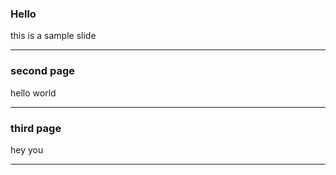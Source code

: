 ### Hello

this is a sample slide 

---

### second page 

hello world 

---

### third page 

hey you

---